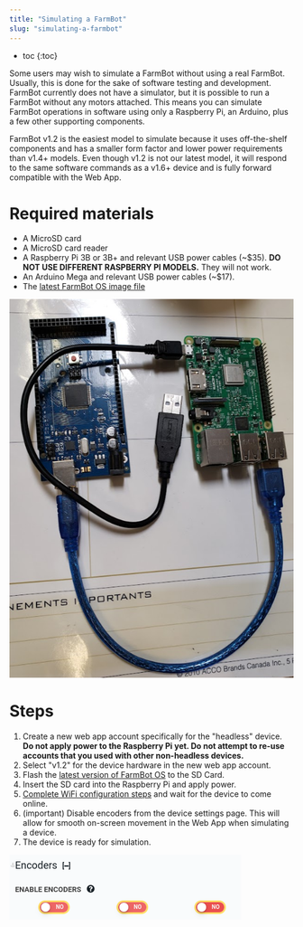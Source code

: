 ```yaml
---
title: "Simulating a FarmBot"
slug: "simulating-a-farmbot"
---
```


* toc
{:toc}

Some users may wish to simulate a FarmBot without using a real FarmBot. Usually, this is done for the sake of software testing and development. FarmBot currently does not have a simulator, but it is possible to run a FarmBot without any motors attached. This means you can simulate FarmBot operations in software using only a Raspberry Pi, an Arduino, plus a few other supporting components.

FarmBot v1.2 is the easiest model to simulate because it uses off-the-shelf components and has a smaller form factor and lower power requirements than v1.4+ models. Even though v1.2 is not our latest model, it will respond to the same software commands as a v1.6+ device and is fully forward compatible with the Web App.

# Required materials

 * A MicroSD card
 * A MicroSD card reader
 * A Raspberry Pi 3B or 3B+ and relevant USB power cables (~$35). **DO NOT USE DIFFERENT RASPBERRY PI MODELS.** They will not work.
 * An Arduino Mega and relevant USB power cables (~$17).
 * The [latest FarmBot OS image file](http://os.farm.bot)

![An Arduino Mega and a Raspberry Pi 3](_images/arduino_rpi.png)

# Steps

1. Create a new web app account specifically for the "headless" device. **Do not apply power to the Raspberry Pi yet. Do not attempt to re-use accounts that you used with other non-headless devices.**
1. Select "v1.2" for the device hardware in the new web app account.
1. Flash the [latest version of FarmBot OS](https://my.farm.bot/os) to the SD Card.
1. Insert the SD card into the Raspberry Pi and apply power.
1. [Complete WiFi configuration steps](https://software.farm.bot/docs/configurator) and wait for the device to come online.
1. (important) Disable encoders from the device settings page. This will allow for smooth on-screen movement in the Web App when simulating a device.
1. The device is ready for simulation.

![Disabled encoders from the firmware settings page](_images/disable_encoders.png)
